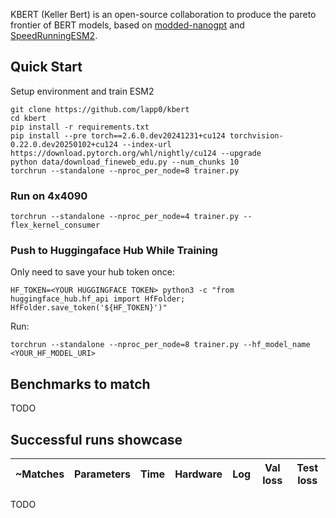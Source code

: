 KBERT (Keller Bert) is an open-source collaboration to produce the pareto frontier of BERT models, based on [modded-nanogpt](https://github.com/KellerJordan/modded-nanogpt) and [SpeedRunningESM2](https://github.com/Synthyra/SpeedRunningESM2).

## Quick Start

Setup environment and train ESM2

```
git clone https://github.com/lapp0/kbert
cd kbert
pip install -r requirements.txt
pip install --pre torch==2.6.0.dev20241231+cu124 torchvision-0.22.0.dev20250102+cu124 --index-url https://download.pytorch.org/whl/nightly/cu124 --upgrade
python data/download_fineweb_edu.py --num_chunks 10
torchrun --standalone --nproc_per_node=8 trainer.py
```

### Run on 4x4090
```
torchrun --standalone --nproc_per_node=4 trainer.py --flex_kernel_consumer
```

### Push to Huggingaface Hub While Training
Only need to save your hub token once:
```
HF_TOKEN=<YOUR HUGGINGFACE TOKEN> python3 -c "from huggingface_hub.hf_api import HfFolder; HfFolder.save_token('${HF_TOKEN}')"
```
Run:
```
torchrun --standalone --nproc_per_node=8 trainer.py --hf_model_name <YOUR_HF_MODEL_URI>
```


## Benchmarks to match
TODO

## Successful runs showcase

|~Matches |Parameters|Time      |Hardware |Log | Val loss | Test loss |
|--------|----------|----------|---------|----|-----------|-----------|
TODO
